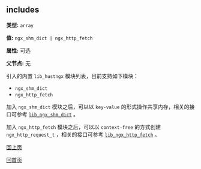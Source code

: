 includes
----------

**类型:** `array`

**值:** `ngx_shm_dict | ngx_http_fetch`

**属性:** 可选

**父节点:** 无

引入的内置 `lib_hustngx` 模块列表，目前支持如下模块：  

* `ngx_shm_dict`
* `ngx_http_fetch`

加入 `ngx_shm_dict` 模块之后，可以以 `key-value` 的形式操作共享内存，相关的接口可参考 [`lib_ngx_shm_dict`](../lib_hustngx/core_module.md) 。

加入 `ngx_http_fetch` 模块之后，可以以 `context-free` 的方式创建 `ngx_http_request_t` ，相关的接口可参考 [`lib_ngx_http_fetch`](../lib_hustngx/http_module.md) 。

[回上页](../ngx_wizard.md)

[回首页](../../index.md)